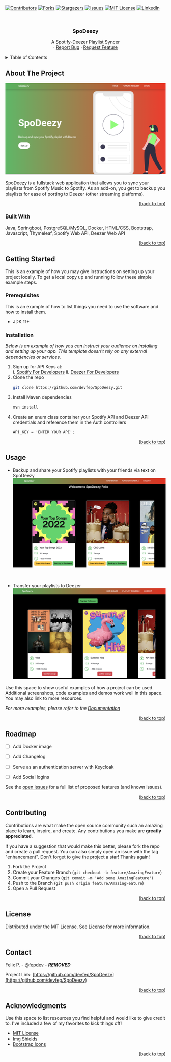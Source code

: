 [![Contributors][contributors-shield]][contributors-url]
[![Forks][forks-shield]][forks-url]
[![Stargazers][stars-shield]][stars-url]
[![Issues][issues-shield]][issues-url]
[![MIT License][license-shield]][license-url]
[![LinkedIn][linkedin-shield]][linkedin-url]



<!-- PROJECT LOGO -->
<br />
<div align="center">
  <!-- <a href="https://github.com/devfep/SpoDeezy">
    <img src="images/logo.png" alt="Logo" width="80" height="80">
  </a> -->

  <h3 align="center">SpoDeezy</h3>

  <p align="center">
    A Spotify-Deezer Playlist Syncer
    <br />
        ·
    <a href="https://github.com/devfep/SpoDeezy/issues">Report Bug</a>
    ·
    <a href="https://github.com/devfep/SpoDeezy/issues">Request Feature</a>
  </p>
</div>



<!-- TABLE OF CONTENTS -->
<details>
  <summary>Table of Contents</summary>
  <ol>
    <li>
      <a href="#about-the-project">About The Project</a>
      <ul>
        <li><a href="#built-with">Built With</a></li>
      </ul>
    </li>
    <li>
      <a href="#getting-started">Getting Started</a>
      <ul>
        <li><a href="#prerequisites">Prerequisites</a></li>
        <li><a href="#installation">Installation</a></li>
      </ul>
    </li>
    <li><a href="#usage">Usage</a></li>
    <li><a href="#roadmap">Roadmap</a></li>
    <li><a href="#contributing">Contributing</a></li>
    <li><a href="#license">License</a></li>
    <li><a href="#contact">Contact</a></li>
    <li><a href="#acknowledgments">Acknowledgments</a></li>
  </ol>
</details>



<!-- ABOUT THE PROJECT -->
## About The Project

[![SpoDeezy Screen Shot][SpoDeezy-homepage-screenshot]](https://github.com/devfep/SpoDeezy)

SpoDeezy is a fullstack web application that allows you to sync your playlists from Spotify Music to Spotify. As an add-on, you get to backup you playlists for ease of porting to Deezer (other streaming platforms).


<p align="right">(<a href="#readme-top">back to top</a>)</p>


### Built With

Java, Springboot, PostgreSQL/MySQL, Docker, HTML/CSS, Bootstrap, Javascript, Thymeleaf, Spotify Web API, Deezer Web API

<p align="right">(<a href="#readme-top">back to top</a>)</p>



<!-- GETTING STARTED -->
## Getting Started

This is an example of how you may give instructions on setting up your project locally.
To get a local copy up and running follow these simple example steps.

### Prerequisites

This is an example of how to list things you need to use the software and how to install them.
* JDK 11+ 
 

### Installation

_Below is an example of how you can instruct your audience on installing and setting up your app. This template doesn't rely on any external dependencies or services._

1. Sign up for API Keys at:<br/>
  i. [Spotify For Developers](https://developer.spotify.com/dashboard/login)
  ii. [Deezer For Developers](https://developers.deezer.com/login?redirect=/api)
2. Clone the repo
   ```sh
   git clone https://github.com/devfep/SpoDeezy.git
   ```
3. Install Maven dependencies
   ```sh
   mvn install
   ```
4. Create an enum class container your Spotify API and Deezer API credentials and reference them in the Auth controllers
   ```Auth Controllers
   API_KEY = 'ENTER YOUR API';
   ```

<p align="right">(<a href="#readme-top">back to top</a>)</p>



<!-- USAGE EXAMPLES -->
## Usage

* Backup and share your Spotify playlists with your friends via text on SpoDeezy
[![SpoDeezy Screen Shot][SpoDeezy-dashboard-screenshot]](https://github.com/devfep/SpoDeezy)

<br/>

* Transfer your playlists to Deezer
[![SpoDeezy Screen Shot][SpoDeezy-pmc-screenshot]](https://github.com/devfep/SpoDeezy)


Use this space to show useful examples of how a project can be used. Additional screenshots, code examples and demos work well in this space. You may also link to more resources.

_For more examples, please refer to the [Documentation](https://example.com)_

<p align="right">(<a href="#readme-top">back to top</a>)</p>



<!-- ROADMAP -->
## Roadmap

- [ ] Add Docker image
- [ ] Add Changelog
- [ ] Serve as an authentication server with Keycloak
- [ ] Add Social logins


See the [open issues](https://github.com/devfep/SpoDeezy/issues) for a full list of proposed features (and known issues).

<p align="right">(<a href="#readme-top">back to top</a>)</p>



<!-- CONTRIBUTING -->
## Contributing

Contributions are what make the open source community such an amazing place to learn, inspire, and create. Any contributions you make are **greatly appreciated**.

If you have a suggestion that would make this better, please fork the repo and create a pull request. You can also simply open an issue with the tag "enhancement".
Don't forget to give the project a star! Thanks again!

1. Fork the Project
2. Create your Feature Branch (`git checkout -b feature/AmazingFeature`)
3. Commit your Changes (`git commit -m 'Add some AmazingFeature'`)
4. Push to the Branch (`git push origin feature/AmazingFeature`)
5. Open a Pull Request

<p align="right">(<a href="#readme-top">back to top</a>)</p>



<!-- LICENSE -->
## License

Distributed under the MIT License. See [License](https://choosealicense.com/licenses/mit/) for more information.

<p align="right">(<a href="#readme-top">back to top</a>)</p>



<!-- CONTACT -->
## Contact

Felix P. - [@fepdev](https://twitter.com/fepdev) - ***REMOVED***

Project Link: [https://github.com/devfep/SpoDeezy](https://github.com/devfep/SpoDeezy)

<p align="right">(<a href="#readme-top">back to top</a>)</p>

<!-- ACKNOWLEDGMENTS -->
## Acknowledgments

Use this space to list resources you find helpful and would like to give credit to. I've included a few of my favorites to kick things off!

* [MIT License](https://choosealicense.com/licenses/mit/)
* [Img Shields](https://shields.io)
* [Bootstrap Icons](https://icons.getbootstrap.com)


<p align="right">(<a href="#readme-top">back to top</a>)</p>





<!-- MARKDOWN LINKS & IMAGES -->
[linkedin-url]: https://linkedin.com/in/felixay
[SpoDeezy-homepage-screenshot]: readMeImages/SpoDeezyHomePage.png
[SpoDeezy-dashboard-screenshot]: readMeImages/Dashboard.png
[SpoDeezy-pmc-screenshot]: readMeImages/PlaylistManagementConsole.png
[contributors-shield]: https://img.shields.io/github/contributors/devfep/SpoDeezy.svg?style=for-the-badge
[contributors-url]: https://github.com/devfep/SpoDeezy/graphs/contributors
[forks-shield]: https://img.shields.io/github/forks/devfep/SpoDeezy.svg?style=for-the-badge
[forks-url]: https://github.com/devfep/SpoDeezy/network/members
[stars-shield]: https://img.shields.io/github/stars/devfep/SpoDeezy.svg?style=for-the-badge
[stars-url]: https://github.com/devfep/SpoDeezy/stargazers
[issues-shield]: https://img.shields.io/github/issues/devfep/SpoDeezy.svg?style=for-the-badge
[issues-url]: https://github.com/devfep/SpoDeezy/issues
[license-shield]: https://img.shields.io/github/license/devfep/SpoDeezy.svg?style=for-the-badge
[license-url]: https://github.com/devfep/SpoDeezy/blob/master/LICENSE.txt
[linkedin-shield]: https://img.shields.io/badge/-LinkedIn-black.svg?style=for-the-badge&logo=linkedin&colorB=555
[linkedin-url]: https://linkedin.com/in/felixay


